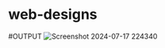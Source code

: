 # web-designs

#OUTPUT
![Screenshot 2024-07-17 224340](https://github.com/user-attachments/assets/03e64dce-b4ba-4b47-9ca8-32c1acb2bfa3)
